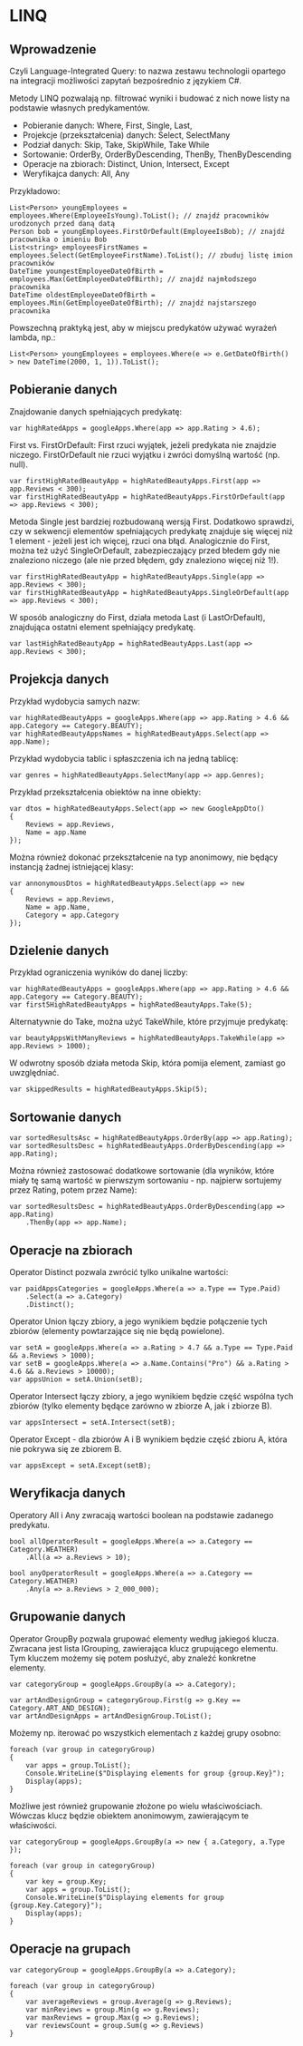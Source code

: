 # LINQ

## Wprowadzenie

Czyli Language-Integrated Query: to nazwa zestawu technologii opartego na integracji możliwości zapytań bezpośrednio z językiem C#.

Metody LINQ pozwalają np. filtrować wyniki i budować z nich nowe listy na podstawie własnych predykamentów.

- Pobieranie danych: Where, First, Single, Last,
- Projekcje (przekształcenia) danych: Select, SelectMany
- Podział danych: Skip, Take, SkipWhile, Take While
- Sortowanie: OrderBy, OrderByDescending, ThenBy, ThenByDescending
- Operacje na zbiorach: Distinct, Union, Intersect, Except
- Weryfikajca danych: All, Any

Przykładowo:

    List<Person> youngEmployees = employees.Where(EmployeeIsYoung).ToList(); // znajdź pracowników urodzonych przed daną datą
    Person bob = youngEmployees.FirstOrDefault(EmployeeIsBob); // znajdź pracownika o imieniu Bob
    List<string> employeesFirstNames = employees.Select(GetEmployeeFirstName).ToList(); // zbuduj listę imion pracowników
    DateTime youngestEmployeeDateOfBirth = employees.Max(GetEmployeeDateOfBirth); // znajdź najmłodszego pracownika
    DateTime oldestEmployeeDateOfBirth = employees.Min(GetEmployeeDateOfBirth); // znajdź najstarszego pracownika

Powszechną praktyką jest, aby w miejscu predykatów używać wyrażeń lambda, np.:

    List<Person> youngEmployees = employees.Where(e => e.GetDateOfBirth() > new DateTime(2000, 1, 1)).ToList();

## Pobieranie danych

Znajdowanie danych spełniających predykatę:

    var highRatedApps = googleApps.Where(app => app.Rating > 4.6);

First vs. FirstOrDefault: First rzuci wyjątek, jeżeli predykata nie znajdzie niczego. FirstOrDefault nie rzuci wyjątku i zwróci domyślną wartość (np. null).

    var firstHighRatedBeautyApp = highRatedBeautyApps.First(app => app.Reviews < 300);
    var firstHighRatedBeautyApp = highRatedBeautyApps.FirstOrDefault(app => app.Reviews < 300);

Metoda Single jest bardziej rozbudowaną wersją First. Dodatkowo sprawdzi, czy w sekwencji elementów spełniających predykatę znajduje się więcej niż 1 element - jeżeli jest ich więcej, rzuci ona błąd. Analogicznie do First, można też użyć SingleOrDefault, zabezpieczający przed błedem gdy nie znaleziono niczego (ale nie przed błędem, gdy znaleziono więcej niż 1!).

    var firstHighRatedBeautyApp = highRatedBeautyApps.Single(app => app.Reviews < 300);
    var firstHighRatedBeautyApp = highRatedBeautyApps.SingleOrDefault(app => app.Reviews < 300);

W sposób analogiczny do First, działa metoda Last (i LastOrDefault), znajdująca ostatni element spełniający predykatę.

    var lastHighRatedBeautyApp = highRatedBeautyApps.Last(app => app.Reviews < 300);

## Projekcja danych

Przykład wydobycia samych nazw:

    var highRatedBeautyApps = googleApps.Where(app => app.Rating > 4.6 && app.Category == Category.BEAUTY);
    var highRatedBeautyAppsNames = highRatedBeautyApps.Select(app => app.Name);

Przykład wydobycia tablic i spłaszczenia ich na jedną tablicę:

    var genres = highRatedBeautyApps.SelectMany(app => app.Genres);

Przykład przekształcenia obiektów na inne obiekty:

    var dtos = highRatedBeautyApps.Select(app => new GoogleAppDto()
    {
        Reviews = app.Reviews,
        Name = app.Name
    });

Można również dokonać przekształcenie na typ anonimowy, nie będący instancją żadnej istniejącej klasy:

    var annonymousDtos = highRatedBeautyApps.Select(app => new
    {
        Reviews = app.Reviews,
        Name = app.Name,
        Category = app.Category
    });

## Dzielenie danych

Przykład ograniczenia wyników do danej liczby:

    var highRatedBeautyApps = googleApps.Where(app => app.Rating > 4.6 && app.Category == Category.BEAUTY);
    var first5HighRatedBeautyApps = highRatedBeautyApps.Take(5);

Alternatywnie do Take, można użyć TakeWhile, które przyjmuje predykatę:

    var beautyAppsWithManyReviews = highRatedBeautyApps.TakeWhile(app => app.Reviews > 1000);

W odwrotny sposób działa metoda Skip, która pomija element, zamiast go uwzględniać.

    var skippedResults = highRatedBeautyApps.Skip(5);

## Sortowanie danych

    var sortedResultsAsc = highRatedBeautyApps.OrderBy(app => app.Rating);
    var sortedResultsDesc = highRatedBeautyApps.OrderByDescending(app => app.Rating);

Można również zastosować dodatkowe sortowanie (dla wyników, które miały tę samą wartość w pierwszym sortowaniu - np. najpierw sortujemy przez Rating, potem przez Name):

    var sortedResultsDesc = highRatedBeautyApps.OrderByDescending(app => app.Rating)
        .ThenBy(app => app.Name);

## Operacje na zbiorach

Operator Distinct pozwala zwrócić tylko unikalne wartości:

    var paidAppsCategories = googleApps.Where(a => a.Type == Type.Paid)
        .Select(a => a.Category)
        .Distinct();

Operator Union łączy zbiory, a jego wynikiem będzie połączenie tych zbiorów (elementy powtarzające się nie będą powielone).

    var setA = googleApps.Where(a => a.Rating > 4.7 && a.Type == Type.Paid && a.Reviews > 1000);
    var setB = googleApps.Where(a => a.Name.Contains("Pro") && a.Rating > 4.6 && a.Reviews > 10000);
    var appsUnion = setA.Union(setB);

Operator Intersect łączy zbiory, a jego wynikiem będzie część wspólna tych zbiorów (tylko elementy będące zarówno w zbiorze A, jak i zbiorze B).

    var appsIntersect = setA.Intersect(setB);

Operator Except - dla zbiorów A i B wynikiem będzie część zbioru A, która nie pokrywa się ze zbiorem B.

    var appsExcept = setA.Except(setB);

## Weryfikacja danych

Operatory All i Any zwracają wartości boolean na podstawie zadanego predykatu.

    bool allOperatorResult = googleApps.Where(a => a.Category == Category.WEATHER)
        .All(a => a.Reviews > 10);

    bool anyOperatorResult = googleApps.Where(a => a.Category == Category.WEATHER)
        .Any(a => a.Reviews > 2_000_000);

## Grupowanie danych

Operator GroupBy pozwala grupować elementy według jakiegoś klucza. Zwracana jest lista IGrouping, zawierająca klucz grupującego elementu. Tym kluczem możemy się potem posłużyć, aby znaleźć konkretne elementy.

    var categoryGroup = googleApps.GroupBy(a => a.Category);

    var artAndDesignGroup = categoryGroup.First(g => g.Key == Category.ART_AND_DESIGN);
    var artAndDesignApps = artAndDesignGroup.ToList();

Możemy np. iterować po wszystkich elementach z każdej grupy osobno:

    foreach (var group in categoryGroup)
    {
        var apps = group.ToList();
        Console.WriteLine($"Displaying elements for group {group.Key}");
        Display(apps);
    }

Możliwe jest również grupowanie złożone po wielu właściwościach. Wówczas klucz będzie obiektem anonimowym, zawierającym te właściwości.

    var categoryGroup = googleApps.GroupBy(a => new { a.Category, a.Type });

    foreach (var group in categoryGroup)
    {
        var key = group.Key;
        var apps = group.ToList();
        Console.WriteLine($"Displaying elements for group {group.Key.Category}");
        Display(apps);
    }

## Operacje na grupach

    var categoryGroup = googleApps.GroupBy(a => a.Category);

    foreach (var group in categoryGroup)
    {
        var averageReviews = group.Average(g => g.Reviews);
        var minReviews = group.Min(g => g.Reviews);
        var maxReviews = group.Max(g => g.Reviews);
        var reviewsCount = group.Sum(g => g.Reviews)
    }
